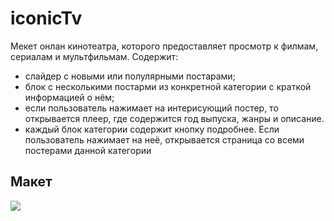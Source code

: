 # iconicTv

Мекет онлан кинотеатра, которого предоставляет просмотр к филмам, сериалам и мультфильмам. Содержит:
 - слайдер с новыми или полулярными постарами;
 - блок с несколькими постарми из конкретной категории с краткой информацией о нём;
 - если пользователь нажимает на интерисующий постер, то открывается плеер, где содержится год выпуска, жанры и описание.
 - каждый блок категории содержит кнопку подробнее. Если пользователь нажимает на неё, открывается страница со всеми постерами данной категории 

## Макет

![](https://github.com/Dontlikeouy/iconicTv/assets/86613662/56b4cc17-d03a-48dd-97b1-79a44b2ef7a4)

